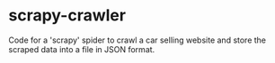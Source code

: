 # scrapy-crawler
Code for a 'scrapy' spider to crawl a car selling website and store the scraped data into a file in JSON format. 


